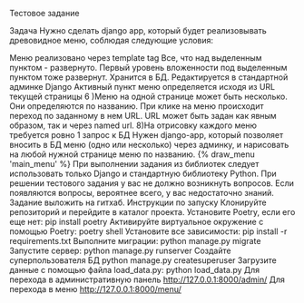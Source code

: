Тестовое задание

Задача
Нужно сделать django app, который будет реализовывать древовидное меню, соблюдая следующие условия:

Меню реализовано через template tag
Все, что над выделенным пунктом - развернуто. Первый уровень вложенности под выделенным пунктом тоже развернут.
Хранится в БД.
Редактируется в стандартной админке Django
Активный пункт меню определяется исходя из URL текущей страницы 6 )Меню на одной странице может быть несколько. Они определяются по названию.
При клике на меню происходит переход по заданному в нем URL. URL может быть задан как явным образом, так и через named url. 8)На отрисовку каждого меню требуется ровно 1 запрос к БД Нужен django-app, который позволяет вносить в БД меню (одно или несколько) через админку, и нарисовать на любой нужной странице меню по названию. {% draw_menu 'main_menu' %} При выполнении задания из библиотек следует использовать только Django и стандартную библиотеку Python. При решении тестового задания у вас не должно возникнуть вопросов. Если появляются вопросы, вероятнее всего, у вас недостаточно знаний. Задание выложить на гитхаб.
Инструкции по запуску
Клонируйте репозиторий и перейдите в каталог проекта.
Установите Poetry, если его еще нет: pip install poetry
Активируйте виртуальное окружение с помощью Poetry: poetry shell
Установите все зависимости: pip install -r requirements.txt
Выполните миграции: python manage.py migrate
Запустите сервер: python manage.py runserver
Создайте суперпользователя БД python manage.py createsuperuser
Загрузите данные с помощью файла load_data.py: python load_data.py
Для перехода в административную панель http://127.0.0.1:8000/admin/
Для перехода в меню http://127.0.0.1:8000/menu/

